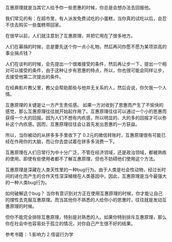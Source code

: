 互惠原理就是当其它人给予你一些恩惠的时候，你总是会想办法去回报他。

我们常见的有：在超市里，有人派发免费试吃的小蛋糕，当你真的试吃以后，会忍不住去购买一些蛋糕带回家。

在很早以前，人们就注意到了互惠原理，并把它用在了很多地方。

人们在募捐的时候，总是要先送个你一点小礼物，然后再问你愿不愿为某项崇高的事业捐点钱？

人们在谈判的时候，会先提出一个很难接受的条件，然后再让步一下，提出一个相对可以接受的条件，由于这种让步有恩惠的特点，所以，你也很可能会同样让步，去接受他第二次提出的条件。

在经典影片教父里，教父会帮助那些与他并无关系的人，然后会说，你欠我一个人情。

互惠原理的关键是让一方产生责任感。 如果一方对收到了恩惠而产生了不愉快的感觉，那么互惠原理往往就开始起作用了。互惠原理往往可以通过一个小的恩惠而获得一个大的回报。因为人们不想有内疚感，所以明显的、大的多的回报才可以弥补这个内疚感。因而，互惠原理往往会让首先发出恩惠的一方获益。

所以，当你被动的从拼多多手里收下了 0.2元的微信转账时，互惠原理很有可能已经在作用你的大脑，而让你去尝试着在拼多多消费一下。

互惠原理在人们日常行为中十分广泛，不管在经济领域，还是政治领域，都被熟练的使用。即使有些使用者都不了解互惠原理，但也不妨碍他们使用这个方法。

互惠原理是深藏在人类天性里的一种bug行为。由于人类是社会性动物，经过长时间的进化而产生的合作天性深深植根在人类基因中。因此，互惠原理是当今最强大的一种人类bug行为。

如何破解这个bug？ 当你有意识到对方正在使用互惠原理的时候，你才能让自己的理性去克服互惠原理。而当其他你不熟悉的人给你小的恩惠时，往往就是发动互惠原理的时候。

但你不能完全排除互惠原理，特别是对熟悉的人。如果你特别排斥互惠原理，那么你在社会中也容易处于孤立的情况，对你自己产生很不好的结果。


参考书籍： 
1.影响力
2.怪诞行为学
